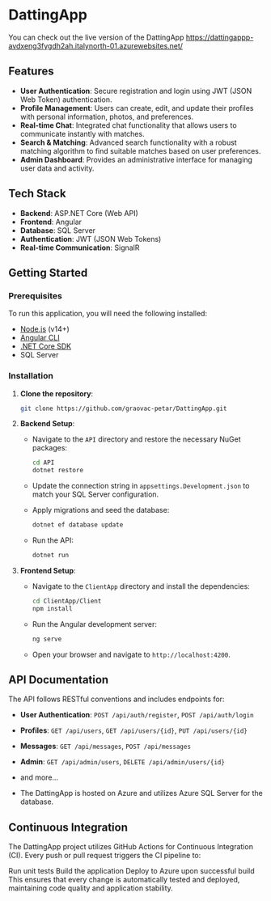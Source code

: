 # DattingApp

You can check out the live version of the DattingApp https://dattingappp-avdxeng3fygdh2ah.italynorth-01.azurewebsites.net/

## Features

- **User Authentication**: Secure registration and login using JWT (JSON Web Token) authentication.
- **Profile Management**: Users can create, edit, and update their profiles with personal information, photos, and preferences.
- **Real-time Chat**: Integrated chat functionality that allows users to communicate instantly with matches.
- **Search & Matching**: Advanced search functionality with a robust matching algorithm to find suitable matches based on user preferences.
- **Admin Dashboard**: Provides an administrative interface for managing user data and activity.

## Tech Stack

- **Backend**: ASP.NET Core (Web API)
- **Frontend**: Angular
- **Database**: SQL Server
- **Authentication**: JWT (JSON Web Tokens)
- **Real-time Communication**: SignalR

## Getting Started

### Prerequisites

To run this application, you will need the following installed:

- [Node.js](https://nodejs.org/) (v14+)
- [Angular CLI](https://angular.io/cli)
- [.NET Core SDK](https://dotnet.microsoft.com/download)
- SQL Server

### Installation

1. **Clone the repository**:

    ```bash
    git clone https://github.com/graovac-petar/DattingApp.git
    ```

2. **Backend Setup**:

    - Navigate to the `API` directory and restore the necessary NuGet packages:

      ```bash
      cd API
      dotnet restore
      ```

    - Update the connection string in `appsettings.Development.json` to match your SQL Server configuration.

    - Apply migrations and seed the database:

      ```bash
      dotnet ef database update
      ```

    - Run the API:

      ```bash
      dotnet run
      ```

3. **Frontend Setup**:

    - Navigate to the `ClientApp` directory and install the dependencies:

      ```bash
      cd ClientApp/Client
      npm install
      ```

    - Run the Angular development server:

      ```bash
      ng serve
      ```

    - Open your browser and navigate to `http://localhost:4200`.


## API Documentation

The API follows RESTful conventions and includes endpoints for:

- **User Authentication**: `POST /api/auth/register`, `POST /api/auth/login`
- **Profiles**: `GET /api/users`, `GET /api/users/{id}`, `PUT /api/users/{id}`
- **Messages**: `GET /api/messages`, `POST /api/messages`
- **Admin**: `GET /api/admin/users`, `DELETE /api/admin/users/{id}`
- and more...

- The DattingApp is hosted on Azure and utilizes Azure SQL Server for the database.

## Continuous Integration
The DattingApp project utilizes GitHub Actions for Continuous Integration (CI). Every push or pull request triggers the CI pipeline to:

Run unit tests
Build the application
Deploy to Azure upon successful build
This ensures that every change is automatically tested and deployed, maintaining code quality and application stability.

